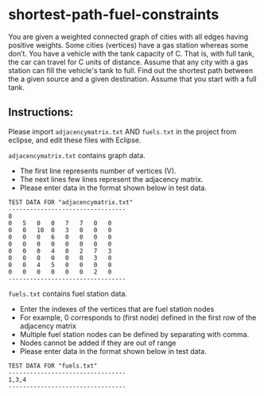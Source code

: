 # shortest-path-fuel-constraints
You are given a weighted connected graph of cities with all edges having positive weights. Some cities (vertices) have a gas station whereas some don’t. You have a vehicle with the tank capacity of C. That is, with full tank, the car can travel for C units of distance. Assume that any city with a gas station can fill the vehicle's tank to full. Find out the shortest path between the a given source and a given destination. Assume that you start with a full tank.

## Instructions: 
Please import `adjacencymatrix.txt` AND `fuels.txt` in the project from eclipse, and edit these files with Eclipse.

`adjacencymatrix.txt` contains graph data.
* The first line represents number of vertices (V).
* The next lines few lines represent the adjacency matrix. 
* Please enter data in the format shown below in test data.

```
TEST DATA FOR "adjacencymatrix.txt"
---------------------------------
8
0	5	0	0	7	7	0	0
0	0	10	0	3	0	0	0
0	0	0	6	0	0	0	0
0	0	0	0	0	0	0	0
0	0	0	4	0	2	7	3
0	0	0	0	0	0	3	0
0	0	4	5	0	0	0	0
0	0	0	0	0	0	2	0
---------------------------------
```

`fuels.txt` contains fuel station data.
* Enter the indexes of the vertices that are fuel station nodes
* For example, 0 corresponds to (first node) defined in the first row of the adjacency matrix
* Multiple fuel station nodes can be defined by separating with comma.
* Nodes cannot be added if they are out of range
* Please enter data in the format shown below in test data.

```
TEST DATA FOR "fuels.txt"
---------------------------------
1,3,4
---------------------------------
```